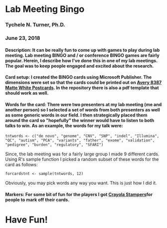 # Lab Meeting Bingo
### Tychele N. Turner, Ph.D.
### June 23, 2018

#### Description: It can be really fun to come up with games to play during lab meeting. Lab meeting BINGO and / or conference BINGO games are fairly popular. Herein, I describe how I've done this in one of my lab meetings. The goal was to keep people engaged and excited about the research. 

#### Card setup: I created the BINGO cards using Microsoft Publisher. The dimensions were set so that the cards could be printed out on [Avery 8387 Matte White Postcards](https://www.avery.com/products/cards/8387). In the repository there is also a pdf template that should work as well.

#### Words for the card: There were two presenters at my lab meeting (me and another person) so I selected a set of words from both presenters as well as some generic words in our field. I then strategically placed them around the card so "hopefully" the winner would have to listen to both talks to win. As an example, the words for my talk were:

```
tntwords <- c("de novo", "genome", "CNV", "SNP", "indel", "Illumina", "QC", "autism", "PCA", "variants", "father", "exome", "validation", "pedigree", "burden", "regulatory", "SFARI")
```

Since, the lab meeting was for a fairly large group I made 9 different cards. Using R's sample function I picked a random subset of these words for the card as follows:

```
forcardstnt <- sample(tntwords, 12)
```

Obviously, you may pick words any way you want. This is just how I did it.

#### Markers: For some bit of fun for the players I got [Crayola Stampers](http://shop.crayola.com/color-and-draw/markers/10ct-ultra-clean-expression-stamper-marker-5881480002.html)for people to mark off their cards. 


# Have Fun!
